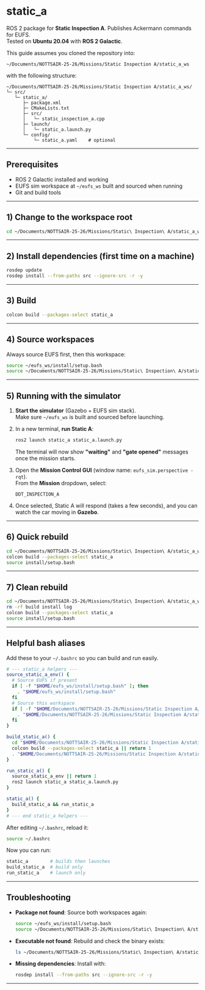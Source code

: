 # static_a

ROS 2 package for **Static Inspection A**. Publishes Ackermann commands for EUFS.  
Tested on **Ubuntu 20.04** with **ROS 2 Galactic**.

This guide assumes you cloned the repository into:

```
~/Documents/NOTTSAIR-25-26/Missions/Static Inspection A/static_a_ws
```

with the following structure:

```
~/Documents/NOTTSAIR-25-26/Missions/Static Inspection A/static_a_ws/
└─ src/
   └─ static_a/
      ├─ package.xml
      ├─ CMakeLists.txt
      ├─ src/
      │   └─ static_inspection_a.cpp
      ├─ launch/
      │   └─ static_a.launch.py
      └─ config/
          └─ static_a.yaml    # optional
```

---

## Prerequisites
- ROS 2 Galactic installed and working
- EUFS sim workspace at `~/eufs_ws` built and sourced when running
- Git and build tools

---

## 1) Change to the workspace root
```bash
cd ~/Documents/NOTTSAIR-25-26/Missions/Static\ Inspection\ A/static_a_ws
```

---

## 2) Install dependencies (first time on a machine)
```bash
rosdep update
rosdep install --from-paths src --ignore-src -r -y
```

---

## 3) Build
```bash
colcon build --packages-select static_a
```

---

## 4) Source workspaces
Always source EUFS first, then this workspace:

```bash
source ~/eufs_ws/install/setup.bash
source ~/Documents/NOTTSAIR-25-26/Missions/Static\ Inspection\ A/static_a_ws/install/setup.bash
```

---

## 5) Running with the simulator

1. **Start the simulator** (Gazebo + EUFS sim stack).  
   Make sure `~/eufs_ws` is built and sourced before launching.  

2. In a new terminal, **run Static A**:
   ```bash
   ros2 launch static_a static_a.launch.py
   ```

   The terminal will now show **"waiting"** and **"gate opened"** messages once the mission starts.

3. Open the **Mission Control GUI** (window name: `eufs_sim.perspective - rqt`).  
   From the **Mission** dropdown, select:
   ```
   DDT_INSPECTION_A
   ```

4. Once selected, Static A will respond (takes a few seconds), and you can watch the car moving in **Gazebo**.  

---

## 6) Quick rebuild
```bash
cd ~/Documents/NOTTSAIR-25-26/Missions/Static\ Inspection\ A/static_a_ws
colcon build --packages-select static_a
source install/setup.bash
```

---

## 7) Clean rebuild
```bash
cd ~/Documents/NOTTSAIR-25-26/Missions/Static\ Inspection\ A/static_a_ws
rm -rf build install log
colcon build --packages-select static_a
source install/setup.bash
```

---

## Helpful bash aliases
Add these to your `~/.bashrc` so you can build and run easily.

```bash
# --- static_a helpers ---
source_static_a_env() {
  # Source EUFS if present
  if [ -f "$HOME/eufs_ws/install/setup.bash" ]; then
    . "$HOME/eufs_ws/install/setup.bash"
  fi
  # Source this workspace
  if [ -f "$HOME/Documents/NOTTSAIR-25-26/Missions/Static Inspection A/static_a_ws/install/setup.bash" ]; then
    . "$HOME/Documents/NOTTSAIR-25-26/Missions/Static Inspection A/static_a_ws/install/setup.bash"
  fi
}

build_static_a() {
  cd "$HOME/Documents/NOTTSAIR-25-26/Missions/Static Inspection A/static_a_ws" || return 1
  colcon build --packages-select static_a || return 1
  . "$HOME/Documents/NOTTSAIR-25-26/Missions/Static Inspection A/static_a_ws/install/setup.bash"
}

run_static_a() {
  source_static_a_env || return 1
  ros2 launch static_a static_a.launch.py
}

static_a() {
  build_static_a && run_static_a
}
# --- end static_a helpers ---
```

After editing `~/.bashrc`, reload it:
```bash
source ~/.bashrc
```

Now you can run:
```bash
static_a        # builds then launches
build_static_a  # build only
run_static_a    # launch only
```

---

## Troubleshooting
- **Package not found**: Source both workspaces again:
  ```bash
  source ~/eufs_ws/install/setup.bash
  source ~/Documents/NOTTSAIR-25-26/Missions/Static\ Inspection\ A/static_a_ws/install/setup.bash
  ```
- **Executable not found**: Rebuild and check the binary exists:
  ```bash
  ls ~/Documents/NOTTSAIR-25-26/Missions/Static\ Inspection\ A/static_a_ws/install/static_a/lib/static_a/static_inspection_a
  ```
- **Missing dependencies**: Install with:
  ```bash
  rosdep install --from-paths src --ignore-src -r -y
  ```

---
